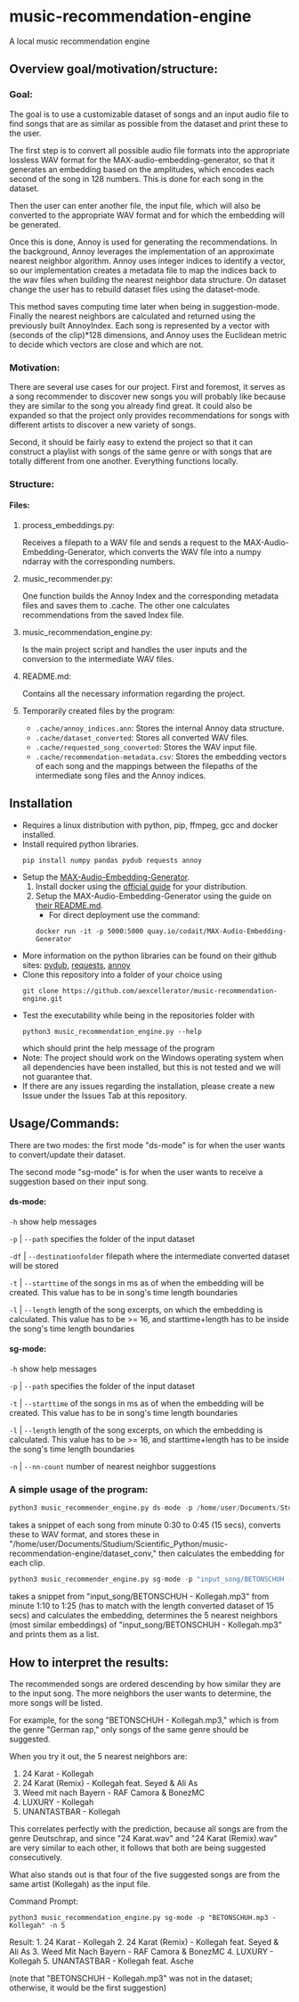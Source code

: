 # music-recommendation-engine
A local music recommendation engine

## Overview goal/motivation/structure:
### Goal:
The goal is to use a customizable dataset of songs and an input audio file to find songs that are as similar as possible from the dataset and print these to the user.

The first step is to convert all possible audio file formats into the appropriate lossless WAV format for the MAX-audio-embedding-generator, so that it generates an embedding based on the amplitudes, which encodes each second of the song in 128 numbers. This is done for each song in the dataset. 

Then the user can enter another file, the input file, which will also be converted to the appropriate WAV format and for which the embedding will be generated. 

Once this is done, Annoy is used for generating the recommendations. In the background, Annoy leverages the implementation of an approximate nearest neighbor algorithm. Annoy uses integer indices to identify a vector, so our implementation creates a metadata file to map the indices back to the wav files when building the nearest neighbor data structure. On dataset change the user has to rebuild dataset files using the dataset-mode. 

This method saves computing time later when being in suggestion-mode. Finally the nearest neighbors are calculated and returned using the previously built AnnoyIndex. Each song is represented by a vector with (seconds of the clip)*128 dimensions, and Annoy uses the Euclidean metric to decide which vectors are close and which are not.

### Motivation: 
There are several use cases for our project. 
First and foremost, it serves as a song recommender to discover new songs you will probably like because they are similar to the song you already find great. It could also be expanded so that the project only provides recommendations for songs with different artists to discover a new variety of songs. 

Second, it should be fairly easy to extend the project so that it can construct a playlist with songs of the same genre or with songs that are totally different from one another. Everything functions locally.

### Structure:
#### Files:
1. process_embeddings.py:

    Receives a filepath to a WAV file and sends a request to the MAX-Audio-Embedding-Generator, which converts the WAV file into a numpy ndarray with the corresponding numbers.
    
2. music_recommender.py:

    One function builds the Annoy Index and the corresponding metadata files and saves them to .cache. The other one calculates recommendations from the saved Index file.
    
3. music_recommendation_engine.py:

    Is the main project script and handles the user inputs and the conversion to the intermediate WAV files.
    
4. README.md: 

    Contains all the necessary information regarding the project.
    
5. Temporarily created files by the program:

    - `.cache/annoy_indices.ann`:
        Stores the internal Annoy data structure.
    - `.cache/dataset_converted`:
        Stores all converted WAV files.
    - `.cache/requested_song_converted`:
        Stores the WAV input file.
    - `.cache/recommendation-metadata.csv`:
        Stores the embedding vectors of each song and the mappings between the filepaths of the intermediate song files and the Annoy indices.


## Installation
- Requires a linux distribution with python, pip, ffmpeg, gcc and docker installed.
- Install required python libraries.
    ```
    pip install numpy pandas pydub requests annoy
    ```
- Setup the [MAX-Audio-Embedding-Generator](https://github.com/IBM/MAX-Audio-Embedding-Generator).
    1. Install docker using the [official guide](https://docs.docker.com/engine/install/) for your distribution.
    2. Setup the MAX-Audio-Embedding-Generator using the guide on [their README.md](https://github.com/IBM/MAX-Audio-Embedding-Generator).
        - For direct deployment use the command:
        ```
        docker run -it -p 5000:5000 quay.io/codait/MAX-Audio-Embedding-Generator
        ```
- More information on the python libraries can be found on their github sites: [pydub](https://github.com/jiaaro/pydub), [requests](https://github.com/psf/requests), [annoy](https://github.com/spotify/annoy)
- Clone this repository into a folder of your choice using
    ```
    git clone https://github.com/aexcellerator/music-recommendation-engine.git
    ```
- Test the executability while being in the repositories folder with
    ```
    python3 music_recommendation_engine.py --help
    ```
    which should print the help message of the program
- Note: The project should work on the Windows operating system when all dependencies have been installed, but this is not tested and we will not guarantee that.
- If there are any issues regarding the installation, please create a new Issue under the Issues Tab at this repository.


## Usage/Commands:
There are two modes: the first mode "ds-mode" is for when the user wants to convert/update their dataset.

The second mode "sg-mode" is for when the user wants to receive a suggestion based on their input song.

#### ds-mode:

` -h ` show help messages

` -p `  | ` --path ` specifies the folder of the input dataset

` -df ` | ` --destinationfolder ` filepath where the intermediate converted dataset will be stored

` -t ` | ` --starttime ` of the songs in ms as of when the embedding will be created. This value has to be in song's time length boundaries

` -l ` | ` --length ` length of the song excerpts, on which the embedding is calculated. This value has to be >= 16, and starttime+length has to be inside the song's time length boundaries


#### sg-mode:

` -h ` show help messages

` -p ` | ` --path ` specifies the folder of the input dataset

` -t ` | ` --starttime ` of the songs in ms as of when the embedding will be created. This value has to be in song's time length boundaries

` -l ` | ` --length ` length of the song excerpts, on which the embedding is calculated. This value has to be >= 16, and starttime+length has to be inside the song's time length boundaries

` -n ` | ` --nn-count ` number of nearest neighbor suggestions


### A simple usage of the program:
```python
python3 music_recommender_engine.py ds-mode -p /home/user/Documents/Studium/Scientific_Python/music-recommendation-engine/dataset_raw -l 15000 -t 30000 -df "dataset_conv"
```
takes a snippet of each song from minute 0:30 to 0:45 (15 secs), converts these to WAV format, and stores these in "/home/user/Documents/Studium/Scientific_Python/music-recommendation-engine/dataset_conv,"
then calculates the embedding for each clip.

```python
python3 music_recommender_engine.py sg-mode -p "input_song/BETONSCHUH - Kollegah.mp3" -l 15000 -t 70000 -n 5
```
takes a snippet from "input_song/BETONSCHUH - Kollegah.mp3" from minute 1:10 to 1:25 (has to match with the length converted dataset of 15 secs) and calculates the embedding,
determines the 5 nearest neighbors (most similar embeddings) of "input_song/BETONSCHUH - Kollegah.mp3" and prints them as a list.


## How to interpret the results: 
The recommended songs are ordered descending by how similar they are to the input song. The more neighbors the user wants to determine, the more songs will be listed.

For example, for the song "BETONSCHUH - Kollegah.mp3," which is from the genre "German rap," only songs of the same genre should be suggested.

When you try it out, the 5 nearest neighbors are:
1. 24 Karat - Kollegah
2. 24 Karat (Remix) - Kollegah feat. Seyed & Ali As
3. Weed mit nach Bayern - RAF Camora & BonezMC
4. LUXURY - Kollegah
5. UNANTASTBAR - Kollegah

This correlates perfectly with the prediction, because all songs are from the genre Deutschrap, and since "24 Karat.wav" and "24 Karat (Remix).wav" are very similar to each other, it follows that both are being suggested consecutively. 

What also stands out is that four of the five suggested songs are from the same artist (Kollegah) as the input file.


Command Prompt: 
``` 
python3 music_recommendation_engine.py sg-mode -p "BETONSCHUH.mp3 - Kollegah" -n 5
```

Result:
	1. 24 Karat - Kollegah
	2. 24 Karat (Remix) - Kollegah feat. Seyed & Ali As
	3. Weed Mit Nach Bayern - RAF Camora & BonezMC
	4. LUXURY - Kollegah
	5. UNANTASTBAR - Kollegah feat. Asche
	
(note that "BETONSCHUH - Kollegah.mp3" was not in the dataset; otherwise, it would be the first suggestion)

